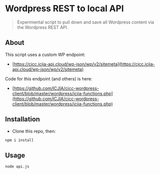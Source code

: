 # Wordpress REST to local API

> Experimental script to pull down and save all Wordpress content via the Wordpress REST API.

## About

This script uses a custom WP endpoint:

- [https://cjcc.icjia-api.cloud/wp-json/wp/v2/sitemeta](https://cjcc.icjia-api.cloud/wp-json/wp/v2/sitemeta)

Code for this endpoint (and others) is here:

- [https://github.com/ICJIA/cjcc-wordpress-client/blob/master/wordpress/icjia-functions.php](https://github.com/ICJIA/cjcc-wordpress-client/blob/master/wordpress/icjia-functions.php)

## Installation

- Clone this repo, then:

```bash
npm i install
```

## Usage

```bash
node api.js
```
